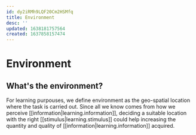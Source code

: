 ```yaml
---
id: dy2iRMh9LQF20Cm2HSMfq
title: Environment
desc: ''
updated: 1638181757564
created: 1637858157474
---
```

# Environment

## What's the environment?

For learning purpouses, we define environment as the geo-spatial location where the task is carried out. Since all we know comes from how we perceive [[information|learning.information]], deciding a suitable location with the right [[stimulus|learning.stimulus]] could help increasing the quantity and quality of [[information|learning.information]] acquired.